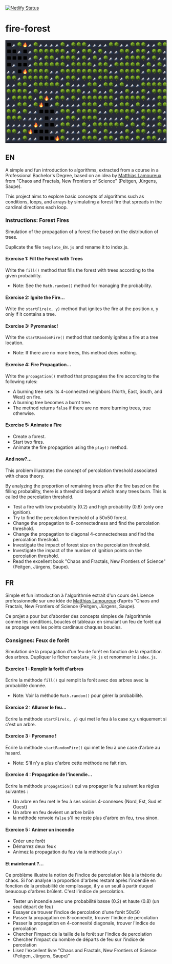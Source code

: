 [![Netlify Status](https://api.netlify.com/api/v1/badges/7fb8ca38-a337-4db0-8602-39e96a9f184d/deploy-status)](https://app.netlify.com/sites/tiny-shortbread-d56874/deploys)

# fire-forest

<img src="fire.gif" alt="Fire Forest">

## EN

A simple and fun introduction to algorithms, extracted from a course in a Professional Bachelor's Degree, based on an idea by [Matthias Lamoureux](mailto:matthias@extrabat.com) from "Chaos and Fractals, New Frontiers of Science" (Peitgen, Jürgens, Saupe).

This project aims to explore basic concepts of algorithms such as conditions, loops, and arrays by simulating a forest fire that spreads in the cardinal directions each loop.

### Instructions: Forest Fires

Simulation of the propagation of a forest fire based on the distribution of trees.

Duplicate the file `template_EN.js` and rename it to index.js.

#### Exercise 1: Fill the Forest with Trees

Write the `fill()` method that fills the forest with trees according to the given probability.

- Note: See the `Math.random()` method for managing the probability.

#### Exercise 2: Ignite the Fire...

Write the `startFire(x, y)` method that ignites the fire at the position x, y only if it contains a tree.

#### Exercise 3: Pyromaniac!

Write the `startRandomFire()` method that randomly ignites a fire at a tree location.

- Note: If there are no more trees, this method does nothing.

#### Exercise 4: Fire Propagation...

Write the `propagation()` method that propagates the fire according to the following rules:

- A burning tree sets its 4-connected neighbors (North, East, South, and West) on fire.
- A burning tree becomes a burnt tree.
- The method returns `false` if there are no more burning trees, true otherwise.

#### Exercise 5: Animate a Fire

- Create a forest.
- Start two fires.
- Animate the fire propagation using the `play()` method.

#### And now?...

This problem illustrates the concept of percolation threshold associated with chaos theory.

By analyzing the proportion of remaining trees after the fire based on the filling probability, there is a threshold beyond which many trees burn. This is called the percolation threshold.

- Test a fire with low probability (0.2) and high probability (0.8) (only one ignition).
- Try to find the percolation threshold of a 50x50 forest.
- Change the propagation to 8-connectedness and find the percolation threshold.
- Change the propagation to diagonal 4-connectedness and find the percolation threshold.
- Investigate the impact of forest size on the percolation threshold.
- Investigate the impact of the number of ignition points on the percolation threshold.
- Read the excellent book "Chaos and Fractals, New Frontiers of Science" (Peitgen, Jürgens, Saupe).

## FR

Simple et fun introduction à l'algorithmie extrait d'un cours de Licence professionnelle sur une idée de [Matthias Lamoureux](mailto:matthias@extrabat.com) d’après "Chaos and Fractals, New Frontiers of Science (Peitgen, Jürgens, Saupe).

Ce projet a pour but d'aborder des concepts simples de l'algorithmie comme les conditions, boucles et tableaux en simulant un feu de forêt qui se propage vers les points cardinaux chaques boucles.

### Consignes: Feux de forêt

Simulation de la propagation d'un feu de forêt en fonction de la répartition des arbres.
Dupliquer le ficher `template_FR.js` et renommer le `index.js`.

#### Exercice 1 : Remplir la forêt d'arbres

Écrire la méthode `fill()` qui remplit la forêt avec des arbres avec la probabilité donnée.

- Note: Voir la méthode `Math.random()` pour gérer la probabilité.

#### Exercice 2 : Allumer le feu...

Écrire la méthode `startFire(x, y)` qui met le feu à la case x,y uniquement si c'est un arbre.

#### Exercice 3 : Pyromane !

Écrire la méthode `startRandomFire()` qui met le feu à une case d'arbre au hasard.

- Note: S'il n'y a plus d'arbre cette méthode ne fait rien.

#### Exercice 4 : Propagation de l'incendie...

Écrire la méthode `propagation()` qui va propager le feu suivant les règles suivantes :

- Un arbre en feu met le feu à ses voisins 4-connexes (Nord, Est, Sud et Ouest)
- Un arbre en feu devient un arbre brûlé
- la méthode renvoie `false` s'il ne reste plus d'arbre en feu, `true` sinon.

#### Exercice 5 : Animer un incendie

- Créer une forêt
- Démarrez deux feux
- Animez la propagation du feu via la méthode `play()`

#### Et maintenant ?...

Ce problème illustre la notion de l'indice de percolation liée à la théorie du chaos.
Si l'on analyse la proportion d'arbres restant après l'incendie en fonction de la probabilité de remplissage, il y a un seuil à partir duquel beaucoup d'arbres brûlent.
C'est l'indice de percolation.

- Tester un incendie avec une probabilité basse (0.2) et haute (0.8) (un seul départ de feu)
- Essayer de trouver l'indice de percolation d'une forêt 50x50
- Passer la propagation en 8-connexité, trouver l'indice de percolation
- Passer la propagation en 4-connexité diagonale, trouver l'indice de percolation
- Chercher l'impact de la taille de la forêt sur l'indice de percolation
- Chercher l'impact du nombre de départs de feu sur l'indice de percolation
- Lisez l'excellent livre "Chaos and Fractals, New Frontiers of Science (Peitgen, Jürgens, Saupe)"
